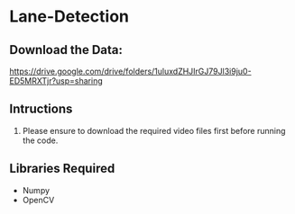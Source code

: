 # Lane-Detection

## Download the Data:
https://drive.google.com/drive/folders/1uluxdZHJIrGJ79Jl3i9ju0-ED5MRXTjr?usp=sharing

## Intructions
1) Please ensure to download the required video files first before running the code.

## Libraries Required
* Numpy
* OpenCV
